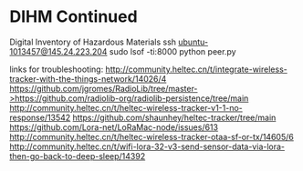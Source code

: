 # DIHM Continued
Digital Inventory of Hazardous Materials
ssh ubuntu-1013457@145.24.223.204
sudo lsof -ti:8000
python peer.py

links for troubleshooting:
http://community.heltec.cn/t/integrate-wireless-tracker-with-the-things-network/14026/4 https://github.com/jgromes/RadioLib/tree/master->https://github.com/radiolib-org/radiolib-persistence/tree/main
http://community.heltec.cn/t/heltec-wireless-tracker-v1-1-no-response/13542
https://github.com/shaunhey/heltec-tracker/tree/main
https://github.com/Lora-net/LoRaMac-node/issues/613
http://community.heltec.cn/t/heltec-wireless-tracker-otaa-sf-or-tx/14605/6
http://community.heltec.cn/t/wifi-lora-32-v3-send-sensor-data-via-lora-then-go-back-to-deep-sleep/14392
